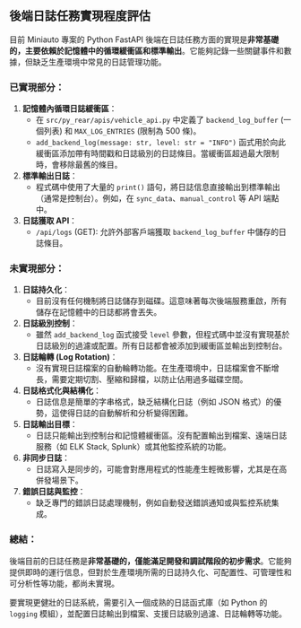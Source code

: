 ## 後端日誌任務實現程度評估

目前 Miniauto 專案的 Python FastAPI 後端在日誌任務方面的實現是**非常基礎的，主要依賴於記憶體中的循環緩衝區和標準輸出**。它能夠記錄一些關鍵事件和數據，但缺乏生產環境中常見的日誌管理功能。

### 已實現部分：

1.  **記憶體內循環日誌緩衝區**：
    *   在 `src/py_rear/apis/vehicle_api.py` 中定義了 `backend_log_buffer` (一個列表) 和 `MAX_LOG_ENTRIES` (限制為 500 條)。
    *   `add_backend_log(message: str, level: str = "INFO")` 函式用於向此緩衝區添加帶有時間戳和日誌級別的日誌條目。當緩衝區超過最大限制時，會移除最舊的條目。
2.  **標準輸出日誌**：
    *   程式碼中使用了大量的 `print()` 語句，將日誌信息直接輸出到標準輸出（通常是控制台）。例如，在 `sync_data`、`manual_control` 等 API 端點中。
3.  **日誌獲取 API**：
    *   `/api/logs` (GET): 允許外部客戶端獲取 `backend_log_buffer` 中儲存的日誌條目。

### 未實現部分：

1.  **日誌持久化**：
    *   目前沒有任何機制將日誌儲存到磁碟。這意味著每次後端服務重啟，所有儲存在記憶體中的日誌都將會丟失。
2.  **日誌級別控制**：
    *   雖然 `add_backend_log` 函式接受 `level` 參數，但程式碼中並沒有實現基於日誌級別的過濾或配置。所有日誌都會被添加到緩衝區並輸出到控制台。
3.  **日誌輪轉 (Log Rotation)**：
    *   沒有實現日誌檔案的自動輪轉功能。在生產環境中，日誌檔案會不斷增長，需要定期切割、壓縮和歸檔，以防止佔用過多磁碟空間。
4.  **日誌格式化與結構化**：
    *   日誌信息是簡單的字串格式，缺乏結構化日誌（例如 JSON 格式）的優勢，這使得日誌的自動解析和分析變得困難。
5.  **日誌輸出目標**：
    *   日誌只能輸出到控制台和記憶體緩衝區。沒有配置輸出到檔案、遠端日誌服務（如 ELK Stack, Splunk）或其他監控系統的功能。
6.  **非同步日誌**：
    *   日誌寫入是同步的，可能會對應用程式的性能產生輕微影響，尤其是在高併發場景下。
7.  **錯誤日誌與監控**：
    *   缺乏專門的錯誤日誌處理機制，例如自動發送錯誤通知或與監控系統集成。

### 總結：

後端目前的日誌任務是**非常基礎的，僅能滿足開發和調試階段的初步需求**。它能夠提供即時的運行信息，但對於生產環境所需的日誌持久化、可配置性、可管理性和可分析性等功能，都尚未實現。

要實現更健壯的日誌系統，需要引入一個成熟的日誌函式庫（如 Python 的 `logging` 模組），並配置日誌輸出到檔案、支援日誌級別過濾、日誌輪轉等功能。
